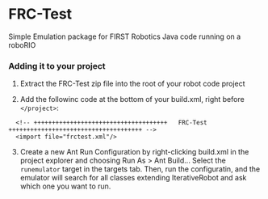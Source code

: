 # FRC-Test

Simple Emulation package for FIRST Robotics Java code running on a roboRIO

### Adding it to your project

1. Extract the FRC-Test zip file into the root of your robot code project

2. Add the followinc code at the bottom of your build.xml, right before `</project>`:
```
  <!-- +++++++++++++++++++++++++++++++++++++   FRC-Test   +++++++++++++++++++++++++++++++++++++ -->
  <import file="frctest.xml"/>
```

3. Create a new Ant Run Configuration by right-clicking build.xml in the project explorer and choosing Run As > Ant Build...
Select the `runemulator` target in the targets tab.
Then, run the configuratin, and the emulator will search for all classes extending IterativeRobot and ask which one you want to run. 
